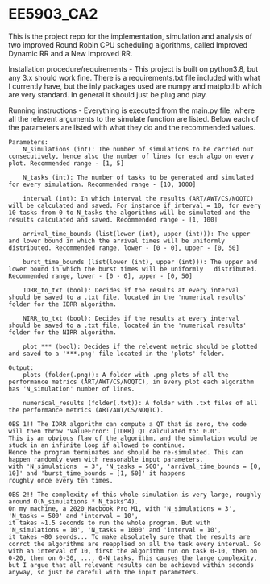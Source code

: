 # EE5903_CA2
This is the project repo for the implementation, simulation and analysis of two improved Round Robin CPU scheduling algorithms, called Improved Dynamic RR and a New Improved RR.

Installation procedure/requirements
    - This project is built on python3.8, but any 3.x should work fine. There is a requirements.txt file included with what I currently have, but the inly packages used are numpy and matplotlib which are very standard. In general it should just be plug and play. 

Running instructions
    - Everything is executed from the main.py file, where all the relevent arguments to the simulate function are listed. Below each of the parameters are listed with what they do and the recommended values. 

    Parameters:
        N_simulations (int): The number of simulations to be carried out consecutively, hence also the number of lines for each algo on every plot. Recommended range - [1, 5]

        N_tasks (int): The number of tasks to be generated and simulated for every simulation. Recommended range - [10, 1000]

        interval (int): In which interval the results (ART/AWT/CS/NOQTC) will be calculated and saved. For instance if interval = 10, for every 10 tasks from 0 to N_tasks the algorithms will be simulated and the results calculated and saved. Recommended range - [1, 100]

        arrival_time_bounds (list(lower (int), upper (int))): The upper and lower bound in which the arrival times will be uniformly distributed. Recommended range, lower - [0 - 0], upper - [0, 50]
        
        burst_time_bounds (list(lower (int), upper (int))): The upper and lower bound in which the burst times will be uniformly   distributed. Recommended range, lower - [0 - 0], upper - [0, 50]

        IDRR_to_txt (bool): Decides if the results at every interval should be saved to a .txt file, located in the 'numerical results' folder for the IDRR algorithm. 

        NIRR_to_txt (bool): Decides if the results at every interval should be saved to a .txt file, located in the 'numerical results' folder for the NIRR algorithm. 

        plot_*** (bool): Decides if the relevent metric should be plotted and saved to a '***.png' file located in the 'plots' folder.

    Output:
        plots (folder(.png)): A folder with .png plots of all the performance metrics (ART/AWT/CS/NOQTC), in every plot each algorithm has 'N_simulation' number of lines. 
        
        numerical_results (folder(.txt)): A folder with .txt files of all the performance metrics (ART/AWT/CS/NOQTC).

    OBS 1!! The IDRR algorithm can compute a QT that is zero, the code will then throw 'ValueError: [IDRR] QT calculated to: 0.0'.
    This is an obvious flaw of the algorithm, and the simulation would be stuck in an infinite loop if allowed to continue. 
    Hence the program terminates and should be re-simulated. This can happen randomly even with reasonable input parameters, 
    with 'N_simulations  = 3', 'N_tasks = 500', 'arrival_time_bounds = [0, 10]' and 'burst_time_bounds = [1, 50]' it happens 
    roughly once every ten times. 

    OBS 2!! The complexity of this whole simulation is very large, roughly around O(N_simulations * N_tasks^4). 
    On my machine, a 2020 Macbook Pro M1, with 'N_simulations = 3', 'N_tasks = 500' and 'interval = 10', 
    it takes ~1.5 seconds to run the whole program. But with 'N_simulations = 10', 'N_tasks = 1000' and 'interval = 10',
    it takes ~80 seonds... To make absolutely sure that the results are corrct the algorithms are reapplied on all the task every interval. So with an interval of 10, first the algorithm run on task 0-10, then on 0-20, then on 0-30, ..., 0-N_tasks. This causes the large complexity, but I argue that all relevant results can be achieved within seconds anyway, so just be careful with the input parameters. 
